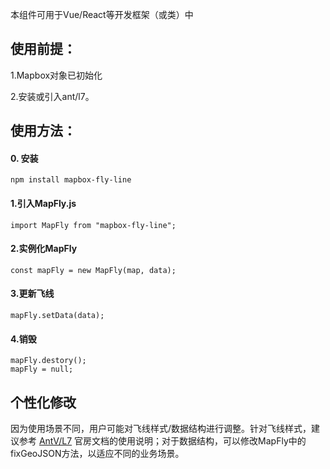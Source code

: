 本组件可用于Vue/React等开发框架（或类）中

## 使用前提：
1.Mapbox对象已初始化

2.安装或引入ant/l7。

## 使用方法：
#### 0. 安装
```
npm install mapbox-fly-line
```

#### 1.引入MapFly.js
```
import MapFly from "mapbox-fly-line";
```

#### 2.实例化MapFly
```
const mapFly = new MapFly(map, data);
```

#### 3.更新飞线
```
mapFly.setData(data);
```

#### 4.销毁
```
mapFly.destory();
mapFly = null;
```

## 个性化修改
因为使用场景不同，用户可能对飞线样式/数据结构进行调整。针对飞线样式，建议参考 [AntV/L7](https://antv-l7.gitee.io/) 官房文档的使用说明；对于数据结构，可以修改MapFly中的fixGeoJSON方法，以适应不同的业务场景。
